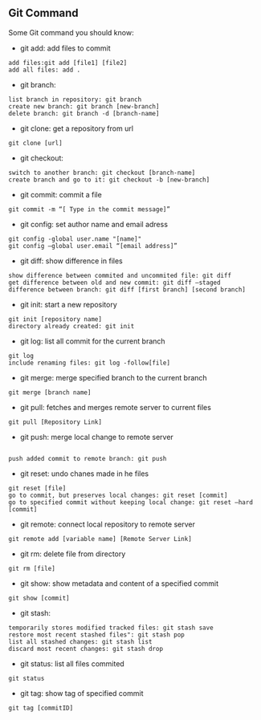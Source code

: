 ## Git Command
Some Git command you should know:

* git add: add files to commit

```
add files:git add [file1] [file2]
add all files: add .
```

* git branch:

```
list branch in repository: git branch
create new branch: git branch [new-branch]
delete branch: git branch -d [branch-name]
```

* git clone: get a repository from url

```
git clone [url]  
```

* git checkout: 

```
switch to another branch: git checkout [branch-name]
create branch and go to it: git checkout -b [new-branch]
```

* git commit: commit a file

```
git commit -m “[ Type in the commit message]”
```

* git config: set author name and email adress

```
git config -global user.name "[name]"
git config –global user.email “[email address]” 
```

* git diff: show difference in files

```
show difference between commited and uncommited file: git diff
get difference between old and new commit: git diff –staged
difference between branch: git diff [first branch] [second branch]
```

* git init: start a new repository

```
git init [repository name]
directory already created: git init
```

* git log: list all commit for the current branch

```
git log
include renaming files: git log -follow[file]
```

* git merge: merge specified branch to the current branch

```
git merge [branch name]
```

* git pull: fetches and merges remote server to current files

```
git pull [Repository Link]
```

* git push: merge local change to remote server

```

push added commit to remote branch: git push
```

* git reset: undo chanes made in he files

```
git reset [file]
go to commit, but preserves local changes: git reset [commit]
go to specified commit without keeping local change: git reset –hard [commit]
```

* git remote: connect local repository to remote server

```
git remote add [variable name] [Remote Server Link]
```

* git rm: delete file from directory

```
git rm [file]
```

* git show: show metadata and content of a specified commit

```
git show [commit]
```

* git stash:

```
temporarily stores modified tracked files: git stash save
restore most recent stashed files": git stash pop
list all stashed changes: git stash list
discard most recent changes: git stash drop

```

* git status: list all files commited


```
git status
```

* git tag: show tag of specified commit

```
git tag [commitID]
```

